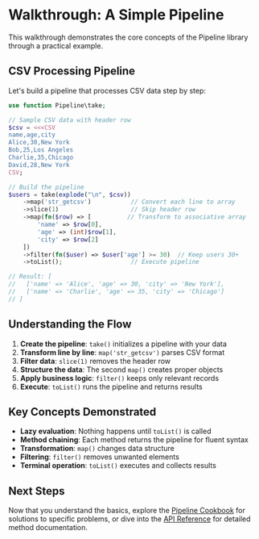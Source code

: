 # Walkthrough: A Simple Pipeline

This walkthrough demonstrates the core concepts of the Pipeline library through a practical example.

## CSV Processing Pipeline

Let's build a pipeline that processes CSV data step by step:

```php
use function Pipeline\take;

// Sample CSV data with header row
$csv = <<<CSV
name,age,city
Alice,30,New York
Bob,25,Los Angeles
Charlie,35,Chicago
David,28,New York
CSV;

// Build the pipeline
$users = take(explode("\n", $csv))
    ->map('str_getcsv')           // Convert each line to array
    ->slice(1)                    // Skip header row
    ->map(fn($row) => [          // Transform to associative array
        'name' => $row[0],
        'age' => (int)$row[1],
        'city' => $row[2]
    ])
    ->filter(fn($user) => $user['age'] >= 30)  // Keep users 30+
    ->toList();                   // Execute pipeline

// Result: [
//   ['name' => 'Alice', 'age' => 30, 'city' => 'New York'],
//   ['name' => 'Charlie', 'age' => 35, 'city' => 'Chicago']
// ]
```

## Understanding the Flow

1. **Create the pipeline**: `take()` initializes a pipeline with your data
2. **Transform line by line**: `map('str_getcsv')` parses CSV format
3. **Filter data**: `slice(1)` removes the header row
4. **Structure the data**: The second `map()` creates proper objects
5. **Apply business logic**: `filter()` keeps only relevant records
6. **Execute**: `toList()` runs the pipeline and returns results

## Key Concepts Demonstrated

- **Lazy evaluation**: Nothing happens until `toList()` is called
- **Method chaining**: Each method returns the pipeline for fluent syntax
- **Transformation**: `map()` changes data structure
- **Filtering**: `filter()` removes unwanted elements
- **Terminal operation**: `toList()` executes and collects results

## Next Steps

Now that you understand the basics, explore the [Pipeline Cookbook](../cookbook/index.md) for solutions to specific problems, or dive into the [API Reference](../api/creation.md) for detailed method documentation.